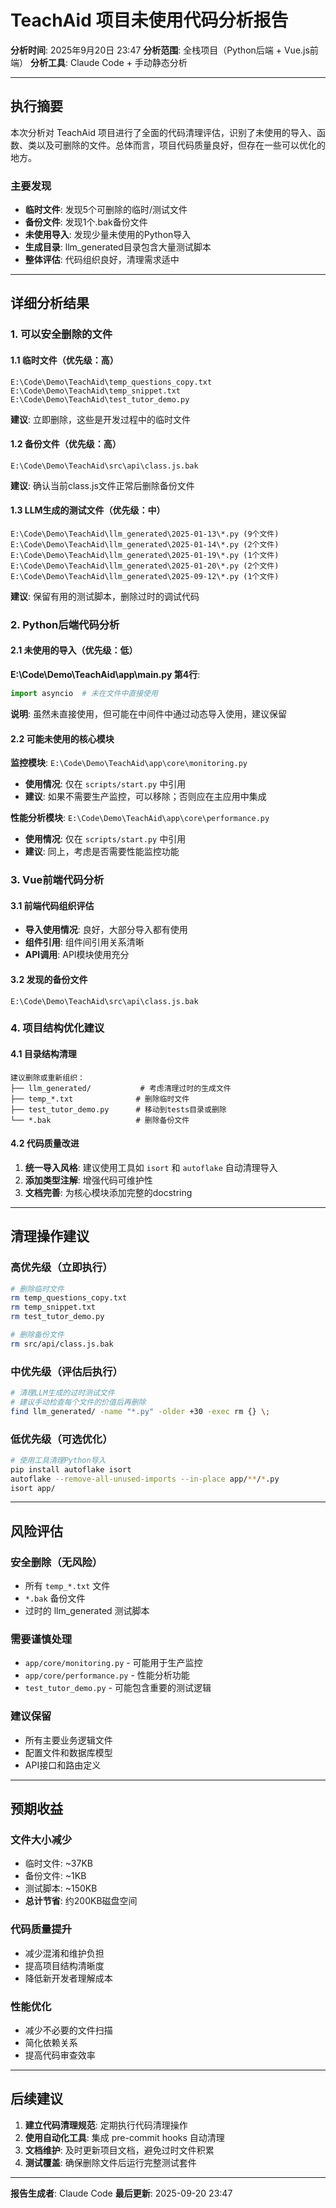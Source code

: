 # TeachAid 项目未使用代码分析报告

**分析时间**: 2025年9月20日 23:47
**分析范围**: 全栈项目（Python后端 + Vue.js前端）
**分析工具**: Claude Code + 手动静态分析

---

## 执行摘要

本次分析对 TeachAid 项目进行了全面的代码清理评估，识别了未使用的导入、函数、类以及可删除的文件。总体而言，项目代码质量良好，但存在一些可以优化的地方。

### 主要发现
- **临时文件**: 发现5个可删除的临时/测试文件
- **备份文件**: 发现1个.bak备份文件
- **未使用导入**: 发现少量未使用的Python导入
- **生成目录**: llm_generated目录包含大量测试脚本
- **整体评估**: 代码组织良好，清理需求适中

---

## 详细分析结果

### 1. 可以安全删除的文件

#### 1.1 临时文件（优先级：高）
```
E:\Code\Demo\TeachAid\temp_questions_copy.txt
E:\Code\Demo\TeachAid\temp_snippet.txt
E:\Code\Demo\TeachAid\test_tutor_demo.py
```

**建议**: 立即删除，这些是开发过程中的临时文件

#### 1.2 备份文件（优先级：高）
```
E:\Code\Demo\TeachAid\src\api\class.js.bak
```

**建议**: 确认当前class.js文件正常后删除备份文件

#### 1.3 LLM生成的测试文件（优先级：中）
```
E:\Code\Demo\TeachAid\llm_generated\2025-01-13\*.py (9个文件)
E:\Code\Demo\TeachAid\llm_generated\2025-01-14\*.py (2个文件)
E:\Code\Demo\TeachAid\llm_generated\2025-01-19\*.py (1个文件)
E:\Code\Demo\TeachAid\llm_generated\2025-01-20\*.py (2个文件)
E:\Code\Demo\TeachAid\llm_generated\2025-09-12\*.py (1个文件)
```

**建议**: 保留有用的测试脚本，删除过时的调试代码

### 2. Python后端代码分析

#### 2.1 未使用的导入（优先级：低）

**E:\Code\Demo\TeachAid\app\main.py 第4行**:
```python
import asyncio  # 未在文件中直接使用
```
**说明**: 虽然未直接使用，但可能在中间件中通过动态导入使用，建议保留

#### 2.2 可能未使用的核心模块

**监控模块**: `E:\Code\Demo\TeachAid\app\core\monitoring.py`
- **使用情况**: 仅在 `scripts/start.py` 中引用
- **建议**: 如果不需要生产监控，可以移除；否则应在主应用中集成

**性能分析模块**: `E:\Code\Demo\TeachAid\app\core\performance.py`
- **使用情况**: 仅在 `scripts/start.py` 中引用
- **建议**: 同上，考虑是否需要性能监控功能

### 3. Vue前端代码分析

#### 3.1 前端代码组织评估
- **导入使用情况**: 良好，大部分导入都有使用
- **组件引用**: 组件间引用关系清晰
- **API调用**: API模块使用充分

#### 3.2 发现的备份文件
```
E:\Code\Demo\TeachAid\src\api\class.js.bak
```

### 4. 项目结构优化建议

#### 4.1 目录结构清理
```
建议删除或重新组织：
├── llm_generated/           # 考虑清理过时的生成文件
├── temp_*.txt              # 删除临时文件
├── test_tutor_demo.py      # 移动到tests目录或删除
└── *.bak                   # 删除备份文件
```

#### 4.2 代码质量改进
1. **统一导入风格**: 建议使用工具如 `isort` 和 `autoflake` 自动清理导入
2. **添加类型注解**: 增强代码可维护性
3. **文档完善**: 为核心模块添加完整的docstring

---

## 清理操作建议

### 高优先级（立即执行）
```bash
# 删除临时文件
rm temp_questions_copy.txt
rm temp_snippet.txt
rm test_tutor_demo.py

# 删除备份文件
rm src/api/class.js.bak
```

### 中优先级（评估后执行）
```bash
# 清理LLM生成的过时测试文件
# 建议手动检查每个文件的价值后再删除
find llm_generated/ -name "*.py" -older +30 -exec rm {} \;
```

### 低优先级（可选优化）
```bash
# 使用工具清理Python导入
pip install autoflake isort
autoflake --remove-all-unused-imports --in-place app/**/*.py
isort app/
```

---

## 风险评估

### 安全删除（无风险）
- 所有 `temp_*.txt` 文件
- `*.bak` 备份文件
- 过时的 llm_generated 测试脚本

### 需要谨慎处理
- `app/core/monitoring.py` - 可能用于生产监控
- `app/core/performance.py` - 性能分析功能
- `test_tutor_demo.py` - 可能包含重要的测试逻辑

### 建议保留
- 所有主要业务逻辑文件
- 配置文件和数据库模型
- API接口和路由定义

---

## 预期收益

### 文件大小减少
- 临时文件: ~37KB
- 备份文件: ~1KB
- 测试脚本: ~150KB
- **总计节省**: 约200KB磁盘空间

### 代码质量提升
- 减少混淆和维护负担
- 提高项目结构清晰度
- 降低新开发者理解成本

### 性能优化
- 减少不必要的文件扫描
- 简化依赖关系
- 提高代码审查效率

---

## 后续建议

1. **建立代码清理规范**: 定期执行代码清理操作
2. **使用自动化工具**: 集成 pre-commit hooks 自动清理
3. **文档维护**: 及时更新项目文档，避免过时文件积累
4. **测试覆盖**: 确保删除文件后运行完整测试套件

---

**报告生成者**: Claude Code
**最后更新**: 2025-09-20 23:47